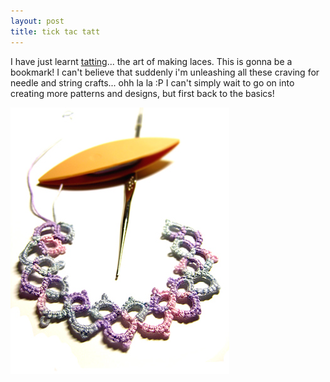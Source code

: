 ```yaml
---
layout: post
title: tick tac tatt
---
```


I have just learnt [tatting](http://en.wikipedia.org/wiki/Tatting)... the art of making laces. This is gonna be a bookmark! I can't believe that suddenly i'm unleashing all these craving for needle and string crafts... ohh la la :P I can't simply wait to go on into creating more patterns and designs, but first back to the basics!

![](/img/tatting.jpg)
